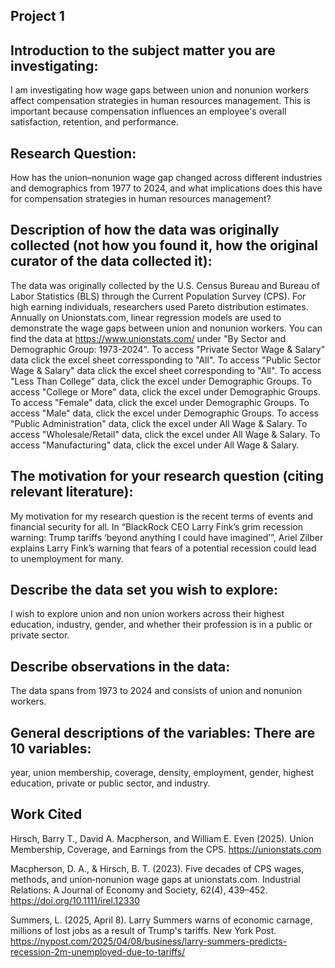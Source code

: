## Project 1 

## Introduction to the subject matter you are investigating: 
I am investigating how wage gaps between union and nonunion workers affect compensation strategies in human resources management. This is important because compensation influences an employee's overall satisfaction, retention, and performance.

## Research Question: 
How has the union–nonunion wage gap changed across different industries and demographics from 1977 to 2024, and what implications does this have for compensation strategies in human resources management?

## Description of how the data was originally collected (not how you found it, how the original curator of the data collected it): 
The data was originally collected by the U.S. Census Bureau and Bureau of Labor Statistics (BLS) through the Current Population Survey (CPS). For high earning individuals, researchers used Pareto distribution estimates. Annually on Unionstats.com, linear regression models are used to demonstrate the wage gaps between union and nonunion workers. You can find the data at https://www.unionstats.com/ under "By Sector and Demographic Group: 1973-2024". To access "Private Sector Wage & Salary" data click the excel sheet corressponding to "All". To access "Public Sector Wage & Salary" data click the excel sheet corresponding to "All". To access "Less Than College" data, click the excel under Demographic Groups. To access "College or More" data, click the excel under Demographic Groups. To access "Female" data, click the excel under Demographic Groups. To access "Male" data, click the excel under Demographic Groups. To access "Public Administration" data, click the excel under All Wage & Salary. To access "Wholesale/Retail" data, click the excel under All Wage & Salary. To access "Manufacturing" data, click the excel under All Wage & Salary.

## The motivation for your research question (citing relevant literature): 
My motivation for my research question is the recent terms of events and financial security for all. In “BlackRock CEO Larry Fink’s grim recession warning: Trump tariffs ‘beyond anything I could have imagined’”, Ariel Zilber explains Larry Fink’s warning that fears of a potential recession could lead to unemployment for many.

## Describe the data set you wish to explore: 
I wish to explore union and non union workers across their highest education, industry, gender, and whether their profession is in a public or private sector.

## Describe observations in the data: 
The data spans from 1973 to 2024 and consists of union and nonunion workers.

## General descriptions of the variables: There are 10 variables: 
year, union membership, coverage, density, employment, gender, highest education, private or public sector, and industry.

## Work Cited

Hirsch, Barry T., David A. Macpherson, and William E. Even (2025).  Union Membership, Coverage, and Earnings from the CPS. https://unionstats.com

Macpherson, D. A., & Hirsch, B. T. (2023). Five decades of CPS wages, methods, and union‐nonunion wage gaps at unionstats.com. Industrial Relations: A Journal of Economy and Society, 62(4), 439–452. https://doi.org/10.1111/irel.12330 

Summers, L. (2025, April 8). Larry Summers warns of economic carnage, millions of lost jobs as a result of Trump's tariffs. New York Post. https://nypost.com/2025/04/08/business/larry-summers-predicts-recession-2m-unemployed-due-to-tariffs/​

